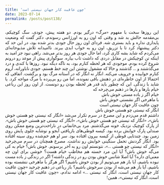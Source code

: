 ```yaml
---
title: 'چون عاقبت کار جهان نیستی است'
date: 2023-07-14
permalink: /posts/post138/
---
```

<div align="justify" dir="rtl" style="font-family:vazir;">

این روزها سخت با مفهوم «مرگ» درگیر بودم. دو هفته پیش، جودی، سگ کوچیکم، بی‌مقدمه حالش بد شد و وقتی که اون رو به اورژانس رسوندم، دکتر گفت که وضعیت پایداری نداره و باید بستری شه. فردای اون روز حال جودی بدتر شده بود، در این حد که دکتر پیشنهاد کرد تا با تزریق، اون رو به خواب ابدی ببرند. ناامیدانه تلاش مذبوحانه‌ای می‌کردم که شاید بشه کاری کرد، اما حال جودی هر روز بدتر می‌شد. راهی نبود جز امید به اینکه تن کوچیکش در مقابل دردی که داشت تاب بیاره. سوگواری پیش از موعد رو درونم شروع کرده بودم. موجودی که هر لحظه کنارم بود، به ناگه دیگه نبود. روزها با کندی و درد می‌گذشتند و ... گذشتند و حالا که مشغول نوشتن این چند خط هستم، جودی ناباورانه، آروم کنارم خوابیده و خروپف می‌کنه. انگار نه انگار که در آستانه مرگ بود و برگشت. اتفاقی که احتمالا از اون خاطره‌ای در ذهنش باقی نمونده، اما من رو بی‌پرده با مرگ مواجه کرد. یا شاید با زندگی. این که چطور باید قدر هر لحظه بودن رو دونست. از اون روز این رباعی خیام بارها و بارها در ذهنم می‌چرخه که<br> 
خیام اگر ز باده مستی خوش باش<br>
با ماهرخی اگر نشستی خوش باش<br>
چون عاقبت کار جهان نیستی است<br>
انگار که نیستی چو هستی خوش باش<br>
داشتم قدم می‌زدم و این مصرع در سرم تکرار می‌شد «انگار که نیستی چو هستی خوش باش»، «انگار که نیستی چو هستی خوش باش»، «انگار که نیستی چو هستی خوش باش». از پارک کوچیک نزدیک خونه می‌گذشتم. مرد بی‌خانمانی در ناراحت‌ترین وضع ممکن روی صندلی پارک خوابش برده بود. کیسه قوطی‌های بازیافتی آبجو و نوشابه جلوی پایش روی زمین بود. چندتایی قوطی از کیسه بیرون افتاده بود. سر او هم خم‌شده روی سینه افتاده بود. انگار گردنش تحمل سنگینی خوابش رو نداشت. مصرع همچنان در سرم می‌چرخید «انگار که نیستی چو هستی ...»، نتونستم اون رو به آخر برسونم. خوش باش؟ خیام به کی می‌گه خوش باش؟ آیا این مرد خسته هم مخاطب خیام هست؟ خوشی برای اون چه معنی‌ای داره؟ آیا اصلا شانس خوش بودن رو در زندگی داشته؟ اگر در زندگی ز باده مست نبوده باشیم، آیا باز هم می‌تونیم از بودن خوش باشیم؟ اگر هرگز با ماهرخی ننشسته بوده باشیم، آیا باز هم می‌شه از بودن سرخوش باشیم؟ باز رباعی در ذهنم چرخید «چون عاقبت کار جهان نیستی است، انگار که نیستی ...» ادامه ندادم، «چون عاقبت کار جهان نیستی است، انگار که نیستی»، همین!<br>
